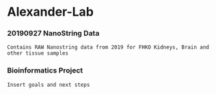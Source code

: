# Alexander-Lab

### 20190927 NanoString Data
    Contains RAW Nanostring data from 2019 for FHKO Kidneys, Brain and other tissue samples

### Bioinformatics Project
    Insert goals and next steps
    
